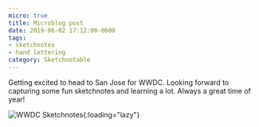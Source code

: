```yaml
---
micro: true
title: Microblog post
date: 2019-06-02 17:12:00-0600
tags:
- sketchnotes
- hand lettering
category: Sketchnotable
---
```


Getting excited to head to San Jose for WWDC. Looking forward to capturing some fun sketchnotes and learning a lot. Always a great time of year!

![WWDC Sketchnotes](https://media.bennorris.com/images/sketchnotable/wwdc-2019/wwdc-2019-into.jpg){:loading="lazy"}